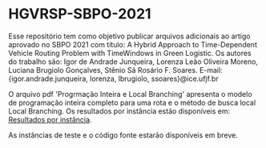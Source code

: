 # HGVRSP-SBPO-2021

Esse repositório tem como objetivo publicar arquivos adicionais ao artigo aprovado no SBPO 2021 com título: A Hybrid Approach to Time-Dependent Vehicle Routing Problem with TimeWindows in Green Logistic. Os autores do trabalho são: Igor de Andrade Junqueira, Lorenza Leão Oliveira Moreno, Luciana Brugiolo Gonçalves, Stênio Sã Rosário F. Soares. E-mail: {igor.andrade.junqueira, lorenza, lbrugiolo, ssoares}@ice.ufjf.br

O arquivo pdf 'Progrmação Inteira e Local Branching' apresenta o modelo de programação inteira completo para uma rota e o método de busca local Local Branching. Os resultados por instância estão disponíveis em: [Resultados por instância](https://docs.google.com/spreadsheets/d/1dLEPJpHfF91kD8beUS1MGNeJoL0LSeSO0ECCr5NNmC8/edit?usp=sharing).

As instâncias de teste e o código fonte estarão disponíveis em breve.
